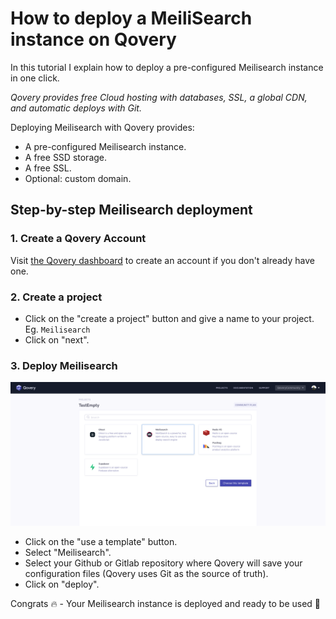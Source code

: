 # How to deploy a MeiliSearch instance on Qovery

In this tutorial I explain how to deploy a pre-configured Meilisearch instance in one click.

*Qovery provides free Cloud hosting with databases, SSL, a global CDN, and automatic deploys with Git.*

Deploying Meilisearch with Qovery provides:
* A pre-configured Meilisearch instance.
* A free SSD storage.
* A free SSL.
* Optional: custom domain.

## Step-by-step Meilisearch deployment

### 1. Create a Qovery Account
Visit [the Qovery dashboard](https://start.qovery.com) to create an account if you don't already have one.

### 2. Create a project
* Click on the "create a project" button and give a name to your project. Eg. `Meilisearch`
* Click on "next".

### 3. Deploy Meilisearch

![meilisearch template](https://github.com/Qovery/public-resources/raw/master/screenshots/meilisearch-template.png)

* Click on the "use a template" button.
* Select "Meilisearch".
* Select your Github or Gitlab repository where Qovery will save your configuration files (Qovery uses Git as the source of truth).
* Click on "deploy".

Congrats 🔥 - Your Meilisearch instance is deployed and ready to be used 🎉
